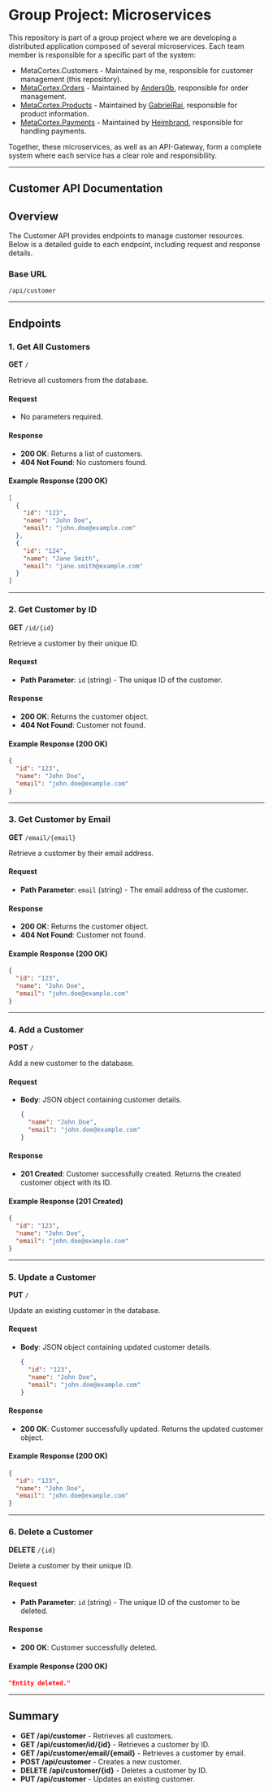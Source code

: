 # Group Project: Microservices

This repository is part of a group project where we are developing a distributed application composed of several microservices. Each team member is responsible for a specific part of the system:

- MetaCortex.Customers - Maintained by me, responsible for customer management (this repository).
- [MetaCortex.Orders](https://github.com/anders0b/MetaCortex.Orders) - Maintained by [Anders0b](https://github.com/anders0b), responsible for order management.
- [MetaCortex.Products](https://github.com/GabrielRai/MetaCortex.Products) - Maintained by [GabrielRai](https://github.com/GabrielRai), responsible for product information.
- [MetaCortex.Payments](https://github.com/Heimbrand/MetaCortex.Payments) - Maintained by [Heimbrand](https://github.com/Heimbrand), responsible for handling payments.

Together, these microservices, as well as an API-Gateway, form a complete system where each service has a clear role and responsibility.

---

## Customer API Documentation

## Overview
The Customer API provides endpoints to manage customer resources. Below is a detailed guide to each endpoint, including request and response details.

### Base URL
```
/api/customer
```

---

## Endpoints

### 1. Get All Customers
**GET** `/`

Retrieve all customers from the database.

#### Request
- No parameters required.

#### Response
- **200 OK**: Returns a list of customers.
- **404 Not Found**: No customers found.

#### Example Response (200 OK)
```json
[
  {
    "id": "123",
    "name": "John Doe",
    "email": "john.doe@example.com"
  },
  {
    "id": "124",
    "name": "Jane Smith",
    "email": "jane.smith@example.com"
  }
]
```

---

### 2. Get Customer by ID
**GET** `/id/{id}`

Retrieve a customer by their unique ID.

#### Request
- **Path Parameter**: `id` (string) - The unique ID of the customer.

#### Response
- **200 OK**: Returns the customer object.
- **404 Not Found**: Customer not found.

#### Example Response (200 OK)
```json
{
  "id": "123",
  "name": "John Doe",
  "email": "john.doe@example.com"
}
```

---

### 3. Get Customer by Email
**GET** `/email/{email}`

Retrieve a customer by their email address.

#### Request
- **Path Parameter**: `email` (string) - The email address of the customer.

#### Response
- **200 OK**: Returns the customer object.
- **404 Not Found**: Customer not found.

#### Example Response (200 OK)
```json
{
  "id": "123",
  "name": "John Doe",
  "email": "john.doe@example.com"
}
```

---

### 4. Add a Customer
**POST** `/`

Add a new customer to the database.

#### Request
- **Body**: JSON object containing customer details.
  ```json
  {
    "name": "John Doe",
    "email": "john.doe@example.com"
  }
  ```

#### Response
- **201 Created**: Customer successfully created. Returns the created customer object with its ID.

#### Example Response (201 Created)
```json
{
  "id": "123",
  "name": "John Doe",
  "email": "john.doe@example.com"
}
```

---

### 5. Update a Customer
**PUT** `/`

Update an existing customer in the database.

#### Request
- **Body**: JSON object containing updated customer details.
  ```json
  {
    "id": "123",
    "name": "John Doe",
    "email": "john.doe@example.com"
  }
  ```

#### Response
- **200 OK**: Customer successfully updated. Returns the updated customer object.

#### Example Response (200 OK)
```json
{
  "id": "123",
  "name": "John Doe",
  "email": "john.doe@example.com"
}
```

---

### 6. Delete a Customer
**DELETE** `/{id}`

Delete a customer by their unique ID.

#### Request
- **Path Parameter**: `id` (string) - The unique ID of the customer to be deleted.

#### Response
- **200 OK**: Customer successfully deleted.

#### Example Response (200 OK)
```json
"Entity deleted."
```
---

## Summary

- **GET /api/customer** - Retrieves all customers.
- **GET /api/customer/id/{id}** - Retrieves a customer by ID.
- **GET /api/customer/email/{email}** - Retrieves a customer by email.
- **POST /api/customer** - Creates a new customer.
- **DELETE /api/customer/{id}** - Deletes a customer by ID.
- **PUT /api/customer** - Updates an existing customer.
